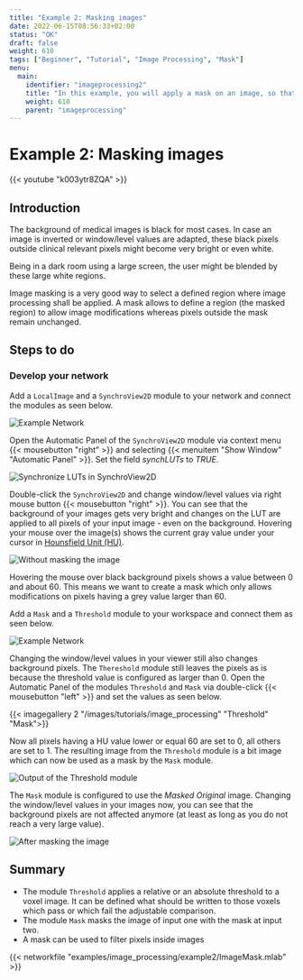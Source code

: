 ```yaml
---
title: "Example 2: Masking images"
date: 2022-06-15T08:56:33+02:00
status: "OK"
draft: false
weight: 610
tags: ["Beginner", "Tutorial", "Image Processing", "Mask"]
menu: 
  main:
    identifier: "imageprocessing2"
    title: "In this example, you will apply a mask on an image, so that contrast changes are not applied on black background pixels"
    weight: 610
    parent: "imageprocessing"
---
```


# Example 2: Masking images

{{< youtube "k003ytr8ZQA" >}}

## Introduction
The background of medical images is black for most cases. In case an image is inverted or window/level values are adapted, these black pixels outside clinical relevant pixels might become very bright or even white.

Being in a dark room using a large screen, the user might be blended by these large white regions.

Image masking is a very good way to select a defined region where image processing shall be applied. A mask allows to define a region (the masked region) to allow image modifications whereas pixels outside the mask remain unchanged.

## Steps to do
### Develop your network
Add a `LocalImage` and a `SynchroView2D` module to your network and connect the modules as seen below.

![Example Network](/images/tutorials/image_processing/network_example2a.png "Example Network")

Open the Automatic Panel of the `SynchroView2D` module via context menu {{< mousebutton "right" >}} and selecting {{< menuitem "Show Window" "Automatic Panel" >}}. Set the field *synchLUTs* to *TRUE*.

![Synchronize LUTs in SynchroView2D](/images/tutorials/image_processing/synchLUTs.png "Synchronize LUTs in SynchroView2D")

Double-click the `SynchroView2D` and change window/level values via right mouse button {{< mousebutton "right" >}}. You can see that the background of your images gets very bright and changes on the LUT are applied to all pixels of your input image - even on the background. Hovering your mouse over the image(s) shows the current gray value under your cursor in [Hounsfield Unit (HU)](https://en.wikipedia.org/wiki/Hounsfield_scale).

![Without masking the image](/images/tutorials/image_processing/SynchroView2D_before.png "Without masking the image")

Hovering the mouse over black background pixels shows a value between 0 and about 60. This means we want to create a mask which only allows modifications on pixels having a grey value larger than 60.

Add a `Mask` and a `Threshold` module to your workspace and connect them as seen below.

![Example Network](/images/tutorials/image_processing/network_example2b.png "Example Network")

Changing the window/level values in your viewer still also changes background pixels. The `Thereshold` module still leaves the pixels as is because the threshold value is configured as larger than 0. Open the Automatic Panel of the modules `Threshold` and `Mask` via double-click {{< mousebutton "left" >}} and set the values as seen below.

{{< imagegallery 2 "/images/tutorials/image_processing" "Threshold" "Mask">}}

Now all pixels having a HU value lower or equal 60 are set to 0, all others are set to 1. The resulting image from the `Threshold` module is a bit image which can now be used as a mask by the `Mask` module.

![Output of the Threshold module](/images/tutorials/image_processing/OutputInspector_Threshold.png "Output of the Threshold module")

The `Mask` module is configured to use the *Masked Original* image. Changing the window/level values in your images now, you can see that the background pixels are not affected anymore (at least as long as you do not reach a very large value).

![After masking the image](/images/tutorials/image_processing/SynchroView2D_after.png "After masking the image")

## Summary
* The module `Threshold` applies a relative or an absolute threshold to a voxel image. It can be defined what should be written to those voxels which pass or which fail the adjustable comparison.
* The module `Mask` masks the image of input one with the mask at input two.
* A mask can be used to filter pixels inside images

{{< networkfile "examples/image_processing/example2/ImageMask.mlab" >}}
